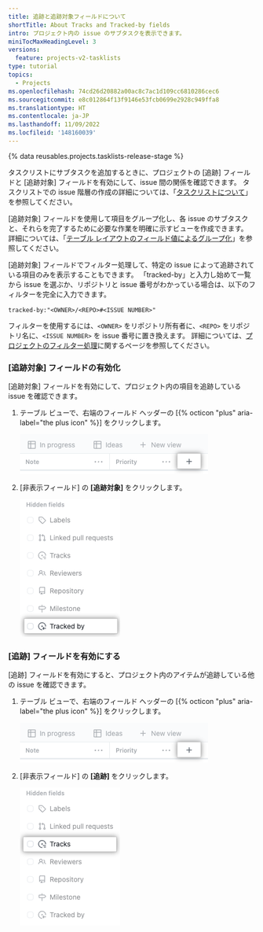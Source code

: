 ```yaml
---
title: 追跡と追跡対象フィールドについて
shortTitle: About Tracks and Tracked-by fields
intro: プロジェクト内の issue のサブタスクを表示できます。
miniTocMaxHeadingLevel: 3
versions:
  feature: projects-v2-tasklists
type: tutorial
topics:
  - Projects
ms.openlocfilehash: 74cd26d20882a00ac8c7ac1d109cc6810286cec6
ms.sourcegitcommit: e8c012864f13f9146e53fcb0699e2928c949ffa8
ms.translationtype: HT
ms.contentlocale: ja-JP
ms.lasthandoff: 11/09/2022
ms.locfileid: '148160039'
---
```

{% data reusables.projects.tasklists-release-stage %}

タスクリストにサブタスクを追加するときに、プロジェクトの [追跡] フィールドと [追跡対象] フィールドを有効にして、issue 間の関係を確認できます。 タスクリストでの issue 階層の作成の詳細については、「[タスクリストについて](/issues/tracking-your-work-with-issues/about-tasklists)」を参照してください。

[追跡対象] フィールドを使用して項目をグループ化し、各 issue のサブタスクと、それらを完了するために必要な作業を明確に示すビューを作成できます。 詳細については、「[テーブル レイアウトのフィールド値によるグループ化](/issues/planning-and-tracking-with-projects/customizing-views-in-your-project/customizing-a-view#grouping-by-field-values-in-table-layout)」を参照してください。

[追跡対象] フィールドでフィルター処理して、特定の issue によって追跡されている項目のみを表示することもできます。 「tracked-by」と入力し始めて一覧から issue を選ぶか、リポジトリと issue 番号がわかっている場合は、以下のフィルターを完全に入力できます。

```
tracked-by:"<OWNER>/<REPO>#<ISSUE NUMBER>"
```

フィルターを使用するには、`<OWNER>` をリポジトリ所有者に、`<REPO>` をリポジトリ名に、`<ISSUE NUMBER>` を issue 番号に置き換えます。 詳細については、[プロジェクトのフィルター処理](/issues/planning-and-tracking-with-projects/customizing-views-in-your-project/filtering-projects)に関するページを参照してください。

### [追跡対象] フィールドの有効化

[追跡対象] フィールドを有効にして、プロジェクト内の項目を追跡している issue を確認できます。

1. テーブル ビューで、右端のフィールド ヘッダーの [{% octicon "plus" aria-label="the plus icon" %}] をクリックします。
   
   ![新しいフィールドのボタンを示すスクリーンショット](/assets/images/help/projects-v2/new-field-button.png)
   
1. [非表示フィールド] の **[追跡対象]** をクリックします。
   
   ![フィールド メニューを示すスクリーンショット](/assets/images/help/projects-v2/select-tracked-by-field.png)
   

### [追跡] フィールドを有効にする

[追跡] フィールドを有効にすると、プロジェクト内のアイテムが追跡している他の issue を確認できます。

1. テーブル ビューで、右端のフィールド ヘッダーの [{% octicon "plus" aria-label="the plus icon" %}] をクリックします。
   
   ![新しいフィールドのボタンを示すスクリーンショット](/assets/images/help/projects-v2/new-field-button.png)
   
1. [非表示フィールド] の **[追跡]** をクリックします。
   
   ![フィールド メニューを示すスクリーンショット](/assets/images/help/projects-v2/select-tracks-field.png)
   
